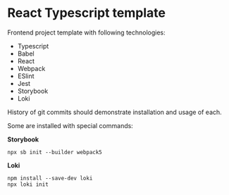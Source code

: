 # React Typescript template

Frontend project template with following technologies:

- Typescript
- Babel
- React
- Webpack
- ESlint
- Jest
- Storybook
- Loki

History of git commits should demonstrate installation and usage of each.

Some are installed with special commands:

**Storybook**

`npx sb init --builder webpack5`

**Loki**

`npm install --save-dev loki`  
`npx loki init`
